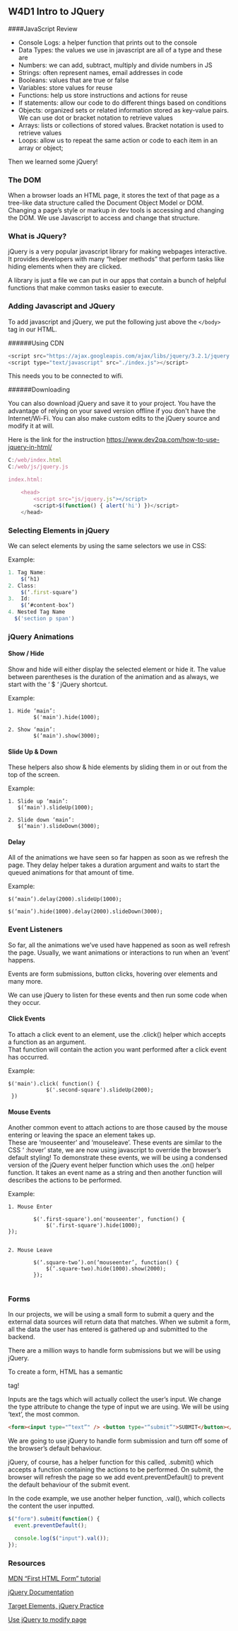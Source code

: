 ## W4D1 Intro to JQuery

####JavaScript Review

- Console Logs: a helper function that prints out to the console
- Data Types: the values we use in javascript are all of a type and these are
- Numbers: we can add, subtract, multiply and divide numbers in JS
- Strings: often represent names, email addresses in code
- Booleans: values that are true or false
- Variables: store values for reuse
- Functions: help us store instructions and actions for reuse
- If statements: allow our code to do different things based on conditions
- Objects: organized sets or related information stored as key-value pairs. We can use dot or bracket notation to retrieve values
- Arrays: lists or collections of stored values. Bracket notation is used to retrieve values
- Loops: allow us to repeat the same action or code to each item in an array or object;

Then we learned some jQuery!

### The DOM

When a browser loads an HTML page, it stores the text of that page as a tree-like data structure called the Document Object Model or DOM. Changing a page’s style or markup in dev tools is accessing and changing the DOM. We use Javascript to access and change that structure.

### What is JQuery?

jQuery is a very popular javascript library for making webpages interactive. It provides developers with many “helper methods” that perform tasks like hiding elements when they are clicked.

A library is just a file we can put in our apps that contain a bunch of helpful functions that make common tasks easier to execute.

### Adding Javascript and JQuery

To add javascript and jQuery, we put the following just above the `</body>` tag in our HTML.

######Using CDN
```javascript
<script src="https://ajax.googleapis.com/ajax/libs/jquery/3.2.1/jquery.min.js"></script>
<script type="text/javascript" src="./index.js"></script>
```
This needs you to be connected to wifi. 

######Downloading

You can also download jQuery and save it to your project. You have the advantage of relying on your saved version offline if you don't have the Internet/Wi-Fi. You can also make custom edits to the jQuery source and modify it at will.

Here is the link for the instruction https://www.dev2qa.com/how-to-use-jquery-in-html/

```javascript
C:/web/index.html
C:/web/js/jquery.js

index.html:

    <head>
        <script src="js/jquery.js"></script>
        <script>$(function() { alert('hi') })</script>
    </head>
```


### Selecting Elements in jQuery

We can select elements by using the same selectors we use in CSS:

Example:

```javascript
1. Tag Name:
	$(‘h1)
2. Class:
	$(‘.first-square’)
3.  Id:
	$(‘#content-box’)
4. Nested Tag Name
  $('section p span')
```

### jQuery Animations

#### Show / Hide

Show and hide will either display the selected element or hide it. The value between parentheses is the duration of the animation and as always, we start with the ‘ \$ ‘ jQuery shortcut.

Example:

```
1. Hide ‘main’:
		$('main').hide(1000);

2. Show ‘main’:
		$(‘main').show(3000);
```

#### Slide Up & Down

These helpers also show & hide elements by sliding them in or out from the top of the screen.

Example:

```
1. Slide up ‘main’:
   $(‘main').slideUp(1000);

2. Slide down ‘main’:
   $(‘main').slideDown(3000);
```

#### Delay

All of the animations we have seen so far happen as soon as we refresh the page. They delay helper takes a duration argument and waits to start the queued animations for that amount of time.

Example:

```
$(‘main’).delay(2000).slideUp(1000);

$(‘main’).hide(1000).delay(2000).slideDown(3000);

```

### Event Listeners

So far, all the animations we’ve used have happened as soon as well refresh the page. Usually, we want animations or interactions to run when an ‘event’ happens.

Events are form submissions, button clicks, hovering over elements and many more.

We can use jQuery to listen for these events and then run some code when they occur.

#### Click Events

To attach a click event to an element, use the .click() helper which accepts a function as an argument.  
That function will contain the action you want performed after a click event has occurred.

Example:

```
$('main').click( function() {
            $('.second-square').slideUp(2000);
 })

```

#### Mouse Events

Another common event to attach actions to are those caused by the mouse entering or leaving the space an element takes up.  
These are ‘mouseenter’ and ‘mouseleave’. These events are similar to the CSS ‘ :hover’ state, we are now using javascript to override the browser’s default styling!
To demonstrate these events, we will be using a condensed version of the jQuery event helper function which uses the .on() helper function. It takes an event name as a string and then another function will describes the actions to be performed.

Example:

```
1. Mouse Enter

		$('.first-square').on('mouseenter', function() {
			$('.first-square').hide(1000);
});


2. Mouse Leave

		$(‘.square-two’).on(‘mouseenter’, function() {
		    $(‘.square-two).hide(1000).show(2000);
		});


```

### Forms

In our projects, we will be using a small form to submit a query and the external data sources will return data that matches.
When we submit a form, all the data the user has entered is gathered up and submitted to the backend.

There are a million ways to handle form submissions but we will be using jQuery.

To create a form, HTML has a semantic <form> tag!

Inputs are the tags which will actually collect the user’s input. We change the type attribute to change the type of input we are using. We will be using ‘text’, the most common.

```html
<form><input type="“text”" /> <button type="“submit”">SUBMIT</button></form>
```

We are going to use jQuery to handle form submission and turn off some of the browser’s default behaviour.

jQuery, of course, has a helper function for this called, .submit() which accepts a function containing the actions to be performed.
On submit, the browser will refresh the page so we add event.preventDefault() to prevent the default behaviour of the submit event.

In the code example, we use another helper function, .val(), which collects the content the user inputted.

```javascript
$("form").submit(function() {
  event.preventDefault();

  console.log($("input").val());
});
```

### Resources

[MDN “First HTML Form” tutorial](https://developer.mozilla.org/en-US/docs/Learn/HTML/Forms/Your_first_HTML_form)

[jQuery Documentation](http://api.jquery.com/)

[Target Elements, jQuery Practice](https://learn.freecodecamp.org/front-end-libraries/jquery/target-html-elements-with-selectors-using-jquery/)

[Use jQuery to modify page](https://learn.freecodecamp.org/front-end-libraries/jquery/use-jquery-to-modify-the-entire-page/)
